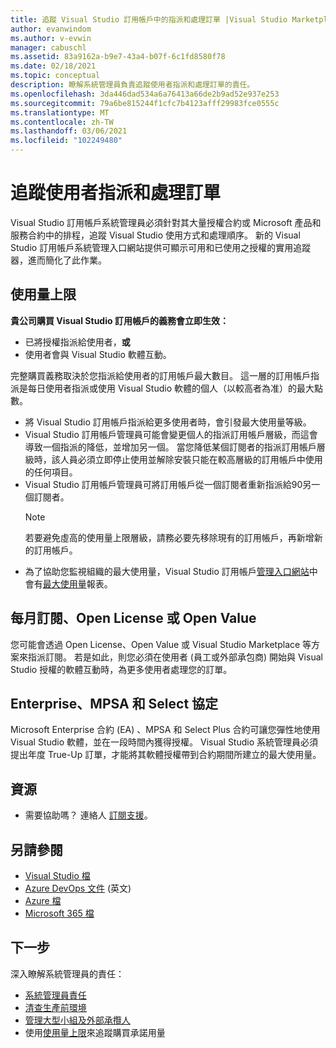 ```yaml
---
title: 追蹤 Visual Studio 訂用帳戶中的指派和處理訂單 |Visual Studio Marketplace
author: evanwindom
ms.author: v-evwin
manager: cabuschl
ms.assetid: 83a9162a-b9e7-43a4-b07f-6c1fd8580f78
ms.date: 02/18/2021
ms.topic: conceptual
description: 瞭解系統管理員負責追蹤使用者指派和處理訂單的責任。
ms.openlocfilehash: 3da446dad534a6a76413a66de2b9ad52e937e253
ms.sourcegitcommit: 79a6be815244f1cfc7b4123afff29983fce0555c
ms.translationtype: MT
ms.contentlocale: zh-TW
ms.lasthandoff: 03/06/2021
ms.locfileid: "102249480"
---
```

# <a name="track-user-assignment-and-process-orders"></a>追蹤使用者指派和處理訂單
Visual Studio 訂用帳戶系統管理員必須針對其大量授權合約或 Microsoft 產品和服務合約中的排程，追蹤 Visual Studio 使用方式和處理順序。 新的 Visual Studio 訂用帳戶系統管理入口網站提供可顯示可用和已使用之授權的實用追蹤器，進而簡化了此作業。

## <a name="maximum-usage"></a>使用量上限
**貴公司購買 Visual Studio 訂用帳戶的義務會立即生效：**
- 已將授權指派給使用者，**或**
- 使用者會與 Visual Studio 軟體互動。

完整購買義務取決於您指派給使用者的訂用帳戶最大數目。 這一層的訂用帳戶指派是每日使用者指派或使用 Visual Studio 軟體的個人（以較高者為准）的最大點數。

- 將 Visual Studio 訂用帳戶指派給更多使用者時，會引發最大使用量等級。  
- Visual Studio 訂用帳戶管理員可能會變更個人的指派訂用帳戶層級，而這會導致一個指派的降低，並增加另一個。 當您降低某個訂閱者的指派訂用帳戶層級時，該人員必須立即停止使用並解除安裝只能在較高層級的訂用帳戶中使用的任何項目。 
- Visual Studio 訂用帳戶管理員可將訂用帳戶從一個訂閱者重新指派給90另一個訂閱者。 
    > [!NOTE]
    > 若要避免虛高的使用量上限層級，請務必要先移除現有的訂用帳戶，再新增新的訂用帳戶。 
- 為了協助您監視組織的最大使用量，Visual Studio 訂用帳戶[管理入口網站](https://manage.visualstudio.com)中會有[最大使用量](maximum-usage.md)報表。 

## <a name="monthly-subscriptions-open-license-or-open-value"></a>每月訂閱、Open License 或 Open Value
您可能會透過 Open License、Open Value 或 Visual Studio Marketplace 等方案來指派訂閱。 若是如此，則您必須在使用者 (員工或外部承包商) 開始與 Visual Studio 授權的軟體互動時，為更多使用者處理您的訂單。

## <a name="enterprise-mpsa-and-select-agreements"></a>Enterprise、MPSA 和 Select 協定
Microsoft Enterprise 合約 (EA) 、MPSA 和 Select Plus 合約可讓您彈性地使用 Visual Studio 軟體，並在一段時間內獲得授權。 Visual Studio 系統管理員必須提出年度 True-Up 訂單，才能將其軟體授權帶到合約期間所建立的最大使用量。

## <a name="resources"></a>資源
- 需要協助嗎？  連絡人 [訂閱支援](https://visualstudio.microsoft.com/subscriptions/support/)。

## <a name="see-also"></a>另請參閱
- [Visual Studio 檔](/visualstudio/)
- [Azure DevOps 文件](/azure/devops/) \(英文\)
- [Azure 檔](/azure/)
- [Microsoft 365 檔](/microsoft-365/)

## <a name="next-steps"></a>下一步
深入瞭解系統管理員的責任：
- [系統管理員責任](admin-responsibilities.md)
- [清查生產前環境](admin-inventory.md)
- [管理大型小組及外部承攬人](manage-teams.md)
- 使用[使用量上限](maximum-usage.md)來追蹤購買承諾用量
